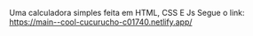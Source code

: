 Uma calculadora simples feita em HTML, CSS E Js 
Segue o link:
https://main--cool-cucurucho-c01740.netlify.app/

